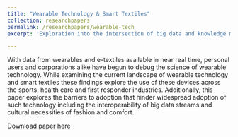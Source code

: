 ```yaml
---
title: "Wearable Technology & Smart Textiles"
collection: researchpapers
permalink: /researchpapers/wearable-tech
excerpt: 'Exploration into the intersection of big data and knowledge management in the realm of wearable technology.'

---
```


With data from wearables and e-textiles available in near real time, personal users and corporations alike have begun to debug the science of wearable technology. While examining the current landscape of wearable technology and smart textiles these findings explore the use of these devices across the sports, health care and first responder industries. Additionally, this paper explores the barriers to adoption that hinder widespread adoption of such technology including the interoperability of big data streams and cultural necessities of fashion and comfort.


[Download paper here](http://adamsallisong.github.io/files/wearable_tech.pdf)

